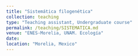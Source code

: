 ```yaml
---
title: "Sistemática filogenética"
collection: teaching
type: "Teaching assistant, Undergraduate course"
permalink: /teaching/SISTEMATICA.md
venue: "ENES-Morelia, UNAM. Ecología"
date: 
location: "Morelia, Mexico"
---
```

